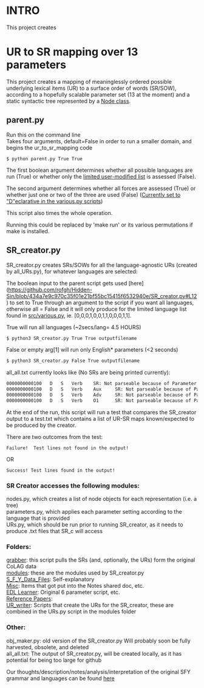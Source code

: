 # INTRO  
This project creates 


# UR to SR mapping over 13 parameters
This project creates a mapping of meaninglessly ordered possible underlying lexical items (UR) to a surface order of words (SR/SOW), according to a hopefully scalable parameter set (13 at the moment) and a static syntactic tree represented by a [Node class](https://github.com/rofgh/ur_to_sr_mapping/blob/1ab96bdabc231e07334c53806e0bcb91129e5752/src/nodes.py#L1).

## parent.py
Run this on the command line  
Takes four arguments, default=False in order to run a smaller domain, and begins the ur_to_sr_mapping code

```
$ python parent.py True True
```

The first boolean argument determines whether all possible languages are run (True) or whether only the [limited user-modified list](https://github.com/rofgh/ur_to_sr_mapping/blob/1ab96bdabc231e07334c53806e0bcb91129e5752/src/various.py#L4) is assessed (False).

The second argument determines whether all forces are assessed (True) or whether just one or two of the three are used (False) ([Currently set to "D"eclarative in the various.py scripts](https://github.com/rofgh/ur_to_sr_mapping/blob/1ab96bdabc231e07334c53806e0bcb91129e5752/src/various.py#L62))

This script also times the whole operation.

Running this could be replaced by 'make run' or its various permutations if make is installed.


## SR_creator.py
SR_creator.py creates SRs/SOWs for all the language-agnostic URs (created by all_URs.py), for whatever languages are selected:

The boolean input to the parent script gets used [here] (https://github.com/rofgh/Hidden-Sin/blob/434a7e9c970c35f01e21bf55bc15415f6532940e/SR_creator.py#L12) to set to True through an argument to the script if you want all languages, otherwise all = False and it will only produce for the limited language list found in [src/various.py](https://github.com/rofgh/ur_to_sr_mapping/blob/7ff5902a9bee21921103af8eb64e9ea210dd250c/src/various.py#L4), ie. [0,0,0,1,0,0,1,1,0,0,0,1,1].

True will run all languages (~2secs/lang= 4.5 HOURS)
```bash
$ python3 SR_creator.py True True outputfilename
```

False or empty arg[1] will run only English* parameters (<2 seconds)

```bash
$ python3 SR_creator.py False True outputfilename
```

all_all.txt currently looks like (No SRs are being printed currently):
```bash
0000000000100	D	S	Verb	SR:	Not parseable because of Parameter: 4: no topic and topic is obligatory			
0000000000100	D	S	Verb	Aux		SR:	Not parseable because of Parameter: 4: no topic and topic is obligatory			
0000000000100	D	S	Verb	Adv		SR:	Not parseable because of Parameter: 4: no topic and topic is obligatory			
0000000000100	D	S	Verb	O1		SR:	Not parseable because of Parameter: 4: no topic and topic is obligatory		
```

At the end of the run, this script will run a test that compares the SR_creator output to a test.txt which contains a list of UR-SR maps known/expected to be produced by the creator.

There are two outcomes from the test:
```
Failure!  Test lines not found in the output!
```
OR
```
Success! Test lines found in the output!
```




### SR Creator accesses the following modules:

nodes.py, which creates a list of node objects for each representation (i.e. a tree)  
parameters.py, which applies each parameter setting according to the language that is provided  
URs.py, which should be run prior to running SR_creator, as it needs to produce .txt files that SR_c will access  


### Folders:  
[grabber](https://github.com/rofgh/Hidden-Sin/tree/master/grabber): this script pulls the SRs (and, optionally, the URs) form the original CoLAG data  
[modules](https://github.com/rofgh/Hidden-Sin/tree/master/modules): these are the modules used by SR_creator.py  
[S_F_Y_Data_Files](https://github.com/rofgh/Hidden-Sin/tree/master/S_F_Y_Data_Files): Self-explanatory  
[Misc](https://github.com/rofgh/Hidden-Sin/tree/master/Misc): Items that got put into the Notes shared doc, etc.  
[EDL Learner](https://github.com/rofgh/Hidden-Sin/tree/master/EDL%20Learner): Original 6 parameter script, etc.  
[Reference Papers](https://github.com/rofgh/Hidden-Sin/tree/master/Reference%20Papers):   
[UR_writer](https://github.com/rofgh/Hidden-Sin/tree/master/UR_writer):  Scripts that create the URs for the SR_creator, these are combined in the URs.py script in the modules folder  

### Other:
obj_maker.py: old version of the SR_creator.py  Will probably soon be fully harvested, obsolete, and deleted  
all_all.txt: The output of SR_creator.py, will be created locally, as it has potential for being too large for github  

Our thoughts/description/notes/analysis/interpretation of the original SFY grammar and languages can be found [here](https://docs.google.com/document/d/1J_fS85IQWB9MPXB96ccHrKF_JHXn44iVyyemQOeFJQo/edit?usp=sharing)


